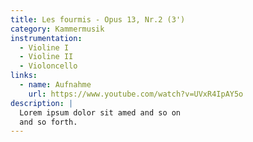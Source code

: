 ```yaml
---
title: Les fourmis - Opus 13, Nr.2 (3')
category: Kammermusik
instrumentation:
  - Violine I
  - Violine II
  - Violoncello
links:
  - name: Aufnahme
    url: https://www.youtube.com/watch?v=UVxR4IpAY5o
description: |
  Lorem ipsum dolor sit amed and so on
  and so forth.
---
```

